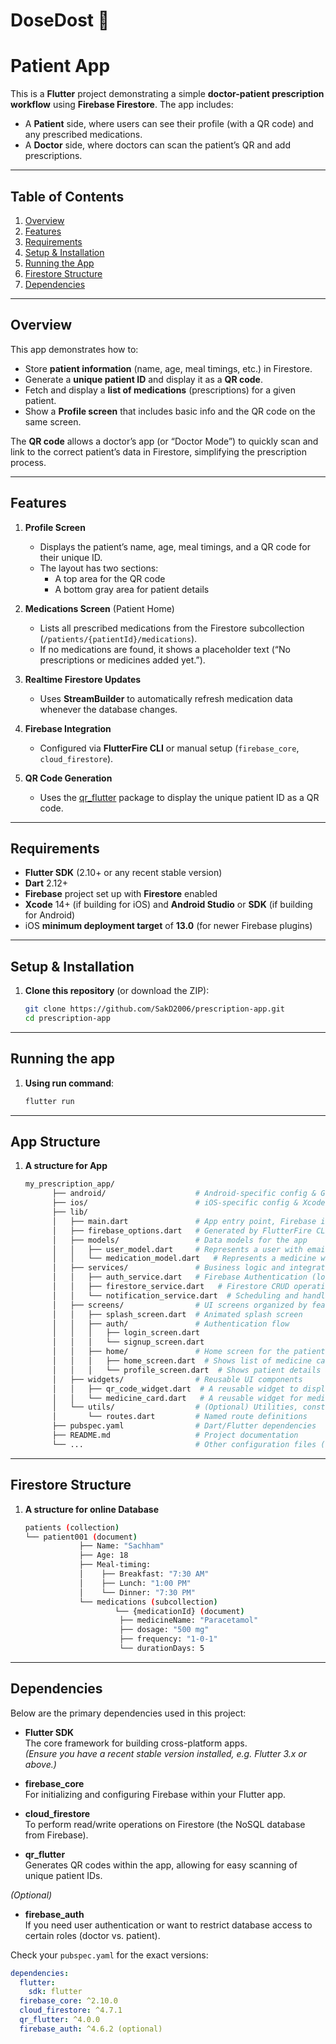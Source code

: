 # DoseDost 💊
# Patient App


This is a **Flutter** project demonstrating a simple **doctor-patient prescription workflow** using **Firebase Firestore**. The app includes:

- A **Patient** side, where users can see their profile (with a QR code) and any prescribed medications.
- A **Doctor** side, where doctors can scan the patient’s QR and add prescriptions.

---

## Table of Contents
1. [Overview](#overview)  
2. [Features](#features)
3. [Requirements](#requirements)  
4. [Setup & Installation](#setup--installation)  
5. [Running the App](#running-the-app)  
6. [Firestore Structure](#firestore-structure)  
7. [Dependencies](#dependencies)

---

## Overview

This app demonstrates how to:
- Store **patient information** (name, age, meal timings, etc.) in Firestore.
- Generate a **unique patient ID** and display it as a **QR code**.
- Fetch and display a **list of medications** (prescriptions) for a given patient.
- Show a **Profile screen** that includes basic info and the QR code on the same screen.

The **QR code** allows a doctor’s app (or “Doctor Mode”) to quickly scan and link to the correct patient’s data in Firestore, simplifying the prescription process.

---

## Features

1. **Profile Screen**  
   - Displays the patient’s name, age, meal timings, and a QR code for their unique ID.  
   - The layout has two sections:  
     - A top area for the QR code  
     - A bottom gray area for patient details  

2. **Medications Screen** (Patient Home)  
   - Lists all prescribed medications from the Firestore subcollection (`/patients/{patientId}/medications`).  
   - If no medications are found, it shows a placeholder text (“No prescriptions or medicines added yet.”).  

3. **Realtime Firestore Updates**  
   - Uses **StreamBuilder** to automatically refresh medication data whenever the database changes.  

4. **Firebase Integration**  
   - Configured via **FlutterFire CLI** or manual setup (`firebase_core`, `cloud_firestore`).  

5. **QR Code Generation**  
   - Uses the [qr_flutter](https://pub.dev/packages/qr_flutter) package to display the unique patient ID as a QR code.

---

## Requirements

- **Flutter SDK** (2.10+ or any recent stable version)
- **Dart** 2.12+
- **Firebase** project set up with **Firestore** enabled
- **Xcode** 14+ (if building for iOS) and **Android Studio** or **SDK** (if building for Android)
- iOS **minimum deployment target** of **13.0** (for newer Firebase plugins)

---

## Setup & Installation

1. **Clone this repository** (or download the ZIP):
   ```bash
   git clone https://github.com/SakD2006/prescription-app.git
   cd prescription-app

---

## Running the app
1. **Using run command**:
   ```bash
   flutter run

---

## App Structure
1. **A structure for App**
    ```bash
    my_prescription_app/
          ├── android/                    # Android-specific config & Gradle files
          ├── ios/                        # iOS-specific config & Xcode files
          ├── lib/
          │   ├── main.dart               # App entry point, Firebase initialization, routing
          │   ├── firebase_options.dart   # Generated by FlutterFire CLI (Firebase config)
          │   ├── models/                 # Data models for the app
          │   │   ├── user_model.dart     # Represents a user with email, age, meal timings, etc.
          │   │   └── medication_model.dart   # Represents a medicine with name, dosage, frequency, duration, etc.
          │   ├── services/               # Business logic and integration with Firebase/notifications
          │   │   ├── auth_service.dart   # Firebase Authentication (login,  signup, sign-out)
          │   │   ├── firestore_service.dart   # Firestore CRUD operations (fetch/add prescriptions)
          │   │   └── notification_service.dart  # Scheduling and handling notifications
          │   ├── screens/                # UI screens organized by feature
          │   │   ├── splash_screen.dart  # Animated splash screen
          │   │   ├── auth/               # Authentication flow
          │   │   │   ├── login_screen.dart
          │   │   │   └── signup_screen.dart
          │   │   ├── home/               # Home screen for the patient
          │   │   │   ├── home_screen.dart  # Shows list of medicine cards
          │   │   │   └── profile_screen.dart  # Shows patient details and embedded QR code
          │   ├── widgets/                # Reusable UI components
          │   │   ├── qr_code_widget.dart  # A reusable widget to display a QR code
          │   │   └── medicine_card.dart   # A reusable widget for medicine cards with a "taken" button
          │   └── utils/                  # (Optional) Utilities, constants, helper functions, etc.
          │       └── routes.dart         # Named route definitions
          ├── pubspec.yaml                # Dart/Flutter dependencies
          ├── README.md                   # Project documentation
          └── ...                         # Other configuration files (analysis_options.yaml, etc.)


---

## Firestore Structure
1. **A structure for online Database**
    ```bash
    patients (collection)
    └── patient001 (document)
                ├── Name: "Sachham"
                ├── Age: 18
                ├── Meal-timing:
                │    ├── Breakfast: "7:30 AM"
                │    ├── Lunch: "1:00 PM"
                │    └── Dinner: "7:30 PM"
                └── medications (subcollection)
                        └── {medicationId} (document)
                         ├── medicineName: "Paracetamol"
                         ├── dosage: "500 mg"
                         ├── frequency: "1-0-1"
                         └── durationDays: 5


---

## Dependencies

Below are the primary dependencies used in this project:

- **Flutter SDK**  
  The core framework for building cross-platform apps.  
  *(Ensure you have a recent stable version installed, e.g. Flutter 3.x or above.)*

- **firebase_core**  
  For initializing and configuring Firebase within your Flutter app.

- **cloud_firestore**  
  To perform read/write operations on Firestore (the NoSQL database from Firebase).

- **qr_flutter**  
  Generates QR codes within the app, allowing for easy scanning of unique patient IDs.

*(Optional)*

- **firebase_auth**  
  If you need user authentication or want to restrict database access to certain roles (doctor vs. patient).

Check your `pubspec.yaml` for the exact versions:
```yaml
dependencies:
  flutter:
    sdk: flutter
  firebase_core: ^2.10.0
  cloud_firestore: ^4.7.1
  qr_flutter: ^4.0.0
  firebase_auth: ^4.6.2 (optional)